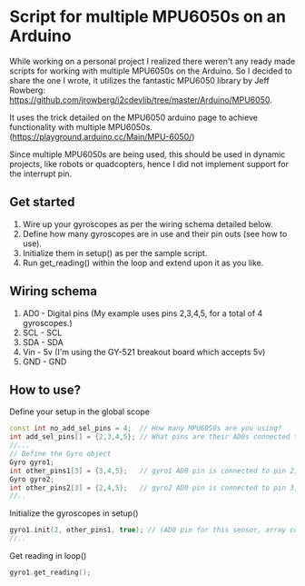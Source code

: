 # Script for multiple MPU6050s on an Arduino
While working on a personal project I realized there weren't any ready made scripts for working with multiple MPU6050s on the Arduino. So I decided to share the one I wrote, it utilizes the fantastic MPU6050 library by Jeff Rowberg: https://github.com/jrowberg/i2cdevlib/tree/master/Arduino/MPU6050.  

It uses the trick detailed on the MPU6050 arduino page to achieve functionality with multiple MPU6050s. (https://playground.arduino.cc/Main/MPU-6050/)  

Since multiple MPU6050s are being used, this should be used in dynamic projects, like robots or quadcopters, hence I did not implement support for the interrupt pin.

## Get started
1. Wire up your gyroscopes as per the wiring schema detailed below.
1. Define how many gyroscopes are in use and their pin outs (see how to use).
1. Initialize them in setup() as per the sample script.
1. Run get_reading() within the loop and extend upon it as you like.

## Wiring schema
1. AD0 - Digital pins (My example uses pins 2,3,4,5, for a total of 4 gyroscopes.)
1. SCL - SCL
1. SDA - SDA
1. Vin - 5v (I'm using the GY-521 breakout board which accepts 5v)
1. GND - GND

## How to use?
Define your setup in the global scope
``` c++
const int no_add_sel_pins = 4; 	// How many MPU6050s are you using?
int add_sel_pins[] = {2,3,4,5};	// What pins are their AD0s connected to?
//...
// Define the Gyro object
Gyro gyro1;
int other_pins1[3] = {3,4,5};	// gyro1 AD0 pin is connected to pin 2, so pin 3,4,5 is considered other_pins
Gyro gyro2;
int other_pins2[3] = {2,4,5};	// gyro2 AD0 pin is connected to pin 3, so pin 2,4,5 is considered other_pins
//..
```

Initialize the gyroscopes in setup()
``` c++
gyro1.init(2, other_pins1, true); // (AD0 pin for this sensor, array containing AD0 pins for other sensors, print out sensor values if true)
//..
```

Get reading in loop()
``` c++
gyro1.get_reading();
```


